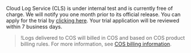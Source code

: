
Cloud Log Service (CLS) is under internal test and is currently free of charge. We will notify you one month prior to its official release. You can apply for the trial by [clicking here](https://cloud.tencent.com/act/apply/cloudlog). Your trial application will be reviewed within 7 business days.

>!Logs delivered to COS will billed in COS and based on COS product billing rules. For more information, see [COS billing information](https://cloud.tencent.com/document/product/436/6239).

